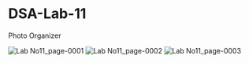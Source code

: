# DSA-Lab-11
Photo Organizer

![Lab No11_page-0001](https://user-images.githubusercontent.com/73307548/183747420-0d8ad260-68cf-469b-9999-ed729cdf145d.jpg)
![Lab No11_page-0002](https://user-images.githubusercontent.com/73307548/183747425-ac95c3ec-0e37-45a3-af09-83aa1d89b1ae.jpg)
![Lab No11_page-0003](https://user-images.githubusercontent.com/73307548/183747428-ef4177cc-757a-4aa7-b9a2-687fc43d682f.jpg)
